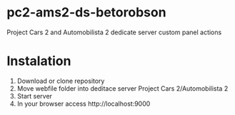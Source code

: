 # pc2-ams2-ds-betorobson
Project Cars 2 and Automobilista 2 dedicate server custom panel actions

# Instalation
1. Download or clone repository
2. Move webfile folder into deditace server Project Cars 2/Automobilista 2
3. Start server
4. In your browser access http://localhost:9000
